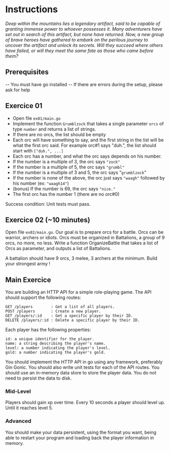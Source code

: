 # Instructions

*Deep within the mountains lies a legendary artifact, said to be capable of granting immense power to whoever possesses it. Many adventurers have set out in search of this artifact, but none have returned. Now, a new group of brave heroes have gathered to embark on the perilous journey to uncover the artifact and unlock its secrets. Will they succeed where others have failed, or will they meet the same fate as those who came before them?*

## Prerequisites

-- You must have go installed
-- If there are errors during the setup, please ask for help

## Exercice 01

- Open file `ex01/main.go`
- Implement the function `Grumblzock` that takes a single parameter `orcs` of type `number` and returns a list of strings.
- If there are no orcs, the list should be empty
- Each orc will have something to say, and the first string in the list will be what the first orc said. For example orc#1 says "duh.", the list should start with `["duh.", ...]`
- Each orc has a number, and what the orc says depends on his number.
- If the number is a multiple of 3, the orc says `"zock"`
- If the number is a multiple of 5, the orc says `"grumbl"`
- If the number is a multiple of 3 and 5, the orc says "`grumblzock`"
- If the number is none of the above, the orc just says `"waagh"` followed by his number (ex: `"waagh14"`)
- (bonus) If the number is 69, the orc says `"nice."`
- The first orc has the number 1 (there are no orc#0)

Success condition: Unit tests must pass.

## Exercice 02 (~10 minutes)

Open file `ex02/main.go`. Our goal is to prepare orcs for a battle.
Orcs can be warrior, archers or idiots.
Orcs must be organized in Battalions, a group of 9 orcs, no more, no less.
Write a function OrganizeBattle that takes a list of Orcs as parameter, and outputs a list of Battalions.

A battalion should have 9 orcs, 3 melee, 3 archers at the minimum.
Build your strongest army !

## Main Exercice

You are building an HTTP API for a simple role-playing game. The API should support the following routes:

```
GET /players        : Get a list of all players.
POST /players       : Create a new player.
GET /players/:id    : Get a specific player by their ID.
DELETE /players/:id : Delete a specific player by their ID.
```

Each player has the following properties:

```
id: a unique identifier for the player.
name: a string describing the player's name.
level: a number indicating the player's level.
gold: a number indicating the player's gold.
```

You should implement the HTTP API in go using any framework, preferably Gin Gonic. You should also write unit tests for each of the API routes.
You should use an in-memory data store to store the player data. You do not need to persist the data to disk.

### Mid-Level

Players should gain xp over time. Every 10 seconds a player should level up.
Until it reaches level 5.

### Advanced

You should make your data persistent, using the format you want, being able to restart your program and loading back the player information in memory.